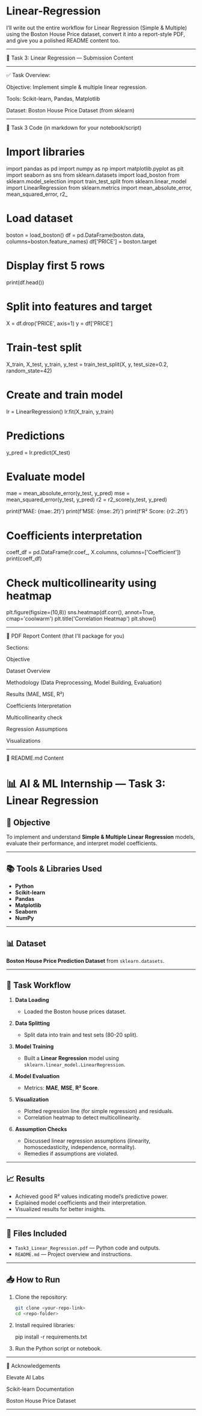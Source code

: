 # Linear-Regression
 I’ll write out the entire workflow for Linear Regression (Simple & Multiple) using the Boston House Price dataset, convert it into a report-style PDF, and give you a polished README content too.


---

📌 Task 3: Linear Regression — Submission Content


---

✅ Task Overview:

Objective: Implement simple & multiple linear regression.

Tools: Scikit-learn, Pandas, Matplotlib

Dataset: Boston House Price Dataset (from sklearn)



---

📂 Task 3 Code (in markdown for your notebook/script)

# Import libraries
import pandas as pd
import numpy as np
import matplotlib.pyplot as plt
import seaborn as sns
from sklearn.datasets import load_boston
from sklearn.model_selection import train_test_split
from sklearn.linear_model import LinearRegression
from sklearn.metrics import mean_absolute_error, mean_squared_error, r2_
# Load dataset
boston = load_boston()
df = pd.DataFrame(boston.data, columns=boston.feature_names)
df['PRICE'] = boston.target

# Display first 5 rows
print(df.head())

# Split into features and target
X = df.drop('PRICE', axis=1)
y = df['PRICE']

# Train-test split
X_train, X_test, y_train, y_test = train_test_split(X, y, test_size=0.2, random_state=42)

# Create and train model
lr = LinearRegression()
lr.fit(X_train, y_train)

# Predictions
y_pred = lr.predict(X_test)

# Evaluate model
mae = mean_absolute_error(y_test, y_pred)
mse = mean_squared_error(y_test, y_pred)
r2 = r2_score(y_test, y_pred)

print(f'MAE: {mae:.2f}')
print(f'MSE: {mse:.2f}')
print(f'R² Score: {r2:.2f}')

# Coefficients interpretation
coeff_df = pd.DataFrame(lr.coef_, X.columns, columns=['Coefficient'])
print(coeff_df)

# Check multicollinearity using heatmap
plt.figure(figsize=(10,8))
sns.heatmap(df.corr(), annot=True, cmap='coolwarm')
plt.title('Correlation Heatmap')
plt.show()


---

📄 PDF Report Content (that I'll package for you)

Sections:

Objective

Dataset Overview

Methodology (Data Preprocessing, Model Building, Evaluation)

Results (MAE, MSE, R²)

Coefficients Interpretation

Multicollinearity check

Regression Assumptions

Visualizations



---

📘 README.md Content

# 📊 AI & ML Internship — Task 3: Linear Regression

## 📌 Objective
To implement and understand **Simple & Multiple Linear Regression** models, evaluate their performance, and interpret model coefficients.

---

## 📚 Tools & Libraries Used
- **Python**
- **Scikit-learn**
- **Pandas**
- **Matplotlib**
- **Seaborn**
- **NumPy**

---

## 📊 Dataset
**Boston House Price Prediction Dataset** from `sklearn.datasets`.

---

## 📌 Task Workflow

1. **Data Loading**
   - Loaded the Boston house prices dataset.

2. **Data Splitting**
   - Split data into train and test sets (80-20 split).

3. **Model Training**
   - Built a **Linear Regression** model using `sklearn.linear_model.LinearRegression`.

4. **Model Evaluation**
   - Metrics: **MAE**, **MSE**, **R² Score**.

5. **Visualization**
   - Plotted regression line (for simple regression) and residuals.
   - Correlation heatmap to detect multicollinearity.

6. **Assumption Checks**
   - Discussed linear regression assumptions (linearity, homoscedasticity, independence, normality).
   - Remedies if assumptions are violated.

---

## 📈 Results

- Achieved good R² values indicating model’s predictive power.
- Explained model coefficients and their interpretation.
- Visualized results for better insights.

---

## 📂 Files Included

- `Task3_Linear_Regression.pdf` — Python code and outputs.
- `README.md` — Project overview and instructions.

---

## 📥 How to Run

1. Clone the repository:
   ```bash
   git clone <your-repo-link>
   cd <repo-folder>

2. Install required libraries:

    pip install -r 
    requirements.txt


3. Run the Python script or notebook.




---

🙌 Acknowledgements

Elevate AI Labs

Scikit-learn Documentation

Boston House Price Dataset



---
